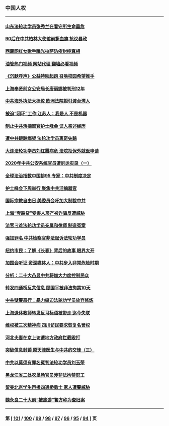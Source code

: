 ### 中国人权
---
#### [山东法轮功学员张秀兰在看守所生命垂危](../../pages/ncid278/n13860281.md?11071645) 
#### [90后在中共柏林大使馆前撕血旗 抗议暴政](../../pages/ncid278/n13860258.md?11071645) 
#### [西藏网红女歌手曝光拉萨防疫封控真相](../../pages/ncid278/n13860022.md?11071645) 
#### [油管热门视频 网站代理 翻墙必看视频](http://150.230.27.170:81/youtube.html?11071645)
#### [《沉默呼声》公益特映起跑  召唤校园希望推手](../../pages/ncid278/n13859756.md?11071645) 
#### [上海奉贤前女公安局长唐丽娜被判刑12年](../../pages/ncid278/n13859528.md?11071645) 
#### [中共海外执法大挫败 欧洲法院拒引渡台湾人](../../pages/ncid278/n13859684.md?11071645) 
#### [被迫“闭环”工作 江苏人：我是人 不是机器](../../pages/ncid278/n13859052.md?11071645) 
#### [制止中共活摘器官护士峰会 证人亲述经历](../../pages/ncid278/n13859007.md?11071645) 
#### [遭中共跟踪绑架 法轮功学员离奇失踪](../../pages/ncid278/n13856504.md?11071645) 
#### [大连法轮功学员刘红霞病危 法院拒保外就医申请](../../pages/ncid278/n13856678.md?11071645) 
#### [2020年中共公安系统官员遭厄运实录（一）](../../pages/ncid278/n13854727.md?11071645) 
#### [全球法治指数中国排95 专家：中共制度决定](../../pages/ncid278/n13855901.md?11071645) 
#### [护士峰会下周举行 聚焦中共活摘器官](../../pages/ncid278/n13855418.md?11071645) 
#### [国际宗教自由日 美委员会吁加大制裁中共](../../pages/ncid278/n13855021.md?11071645) 
#### [上海“套路贷”受害人房产被诈骗反遭威胁](../../pages/ncid278/n13853106.md?11071645) 
#### [法官刁难法轮功学员亲属和律师 制造冤案](../../pages/ncid278/n13853873.md?11071645) 
#### [强加罪名 中共检察官非法起诉法轮功学员](../../pages/ncid278/n13852456.md?11071645) 
#### [纽约市民：了解《长春》背后的故事 眼界大开](../../pages/ncid278/n13853501.md?11071645) 
#### [加国会听证 资深媒体人：中共步入非常危险时期](../../pages/ncid278/n13853553.md?11071645) 
#### [分析：二十大凸显中共将加大力度控制民众](../../pages/ncid278/n13853443.md?11071645) 
#### [转发四通桥反共信息 顾国平被非法拘禁10天](../../pages/ncid278/n13852888.md?11071645) 
#### [中共狱警恶行：暴力逼迫法轮功学员放弃修炼](../../pages/ncid278/n13851207.md?11071645) 
#### [上海退休教师转发反习标语被带走 迄今失联](../../pages/ncid278/n13852403.md?11071645) 
#### [维权被三次精神病 四川访民要求恢复名誉权](../../pages/ncid278/n13851812.md?11071645) 
#### [河北夫妻在京上访遭地方政府拦截殴打](../../pages/ncid278/n13851214.md?11071645) 
#### [突破信息封锁 原天津医生与中共的交锋（三）](../../pages/ncid278/n13849718.md?11071645) 
#### [中共以莫须有罪名冤判法轮功学员刘玉荣](../../pages/ncid278/n13850139.md?11071645) 
#### [黑龙江省二处农垦场官员涉非法拘禁职工](../../pages/ncid278/n13851061.md?11071645) 
#### [留美北京学生声援四通桥勇士 家人遭警威胁](../../pages/ncid278/n13850956.md?11071645) 
#### [魏永良二十大前“被旅游”警方称为查旧案](../../pages/ncid278/n13850621.md?11071645) 

---
#### 第 [ [101](./101.md?11071645) / [100](./100.md?11071645) / [99](./99.md?11071645) / [98](./98.md?11071645) / [97](./97.md?11071645) / [96](./96.md?11071645) / [95](./95.md?11071645) / [94](./94.md?11071645) ] 页
